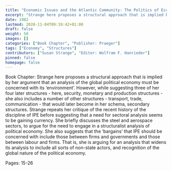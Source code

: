```yaml
---
title: "Economic Issues and the Atlantic Community: The Politics of Economics: A Sectoral Analysis "
excerpt: "Strange here proposes a structural approach that is implied by her argument that an analysis of the global political economy must be concerned with its ‘environment’. However, while suggesting three of her four later structures - here, security, monetary and production structures - she also includes a number of other structures - transport, trade, communication - that would later become in her schema, secondary structures. Strange repeats her critique of the recent history of the discipline of IPE before suggesting that a need for sectoral analysis seems to be gaining currency. She briefly discusses the steel and aerospace sectors, to argue for the need to engage in a structuralist analysis of political economy. She also suggests that the ‘bargains’ that IPE should be concerned with include those between firms and governments and those between labour and firms. That is, she is arguing for an analysis that widens its analysis to include all sorts of non-state actors, and recognition of the global nature of the political economy."
date: 1982
lastmod: 2020-11-04T09:19:42+01:00
draft: false
weight: 50
images: []
categories: ["Book Chapter", "Publisher: Praeger"]
tags: ["Economy", "Structures"]
contributors: ["Susan Strange", "Editor: Wolfram F. Hanrieder"]
pinned: false
homepage: false
---
```


Book Chapter: Strange here proposes a structural approach that is implied by her argument that an analysis of the global political economy must be concerned with its ‘environment’. However, while suggesting three of her four later structures - here, security, monetary and production structures - she also includes a number of other structures - transport, trade, communication - that would later become in her schema, secondary structures. Strange repeats her critique of the recent history of the discipline of IPE before suggesting that a need for sectoral analysis seems to be gaining currency. She briefly discusses the steel and aerospace sectors, to argue for the need to engage in a structuralist analysis of political economy. She also suggests that the ‘bargains’ that IPE should be concerned with include those between firms and governments and those between labour and firms. That is, she is arguing for an analysis that widens its analysis to include all sorts of non-state actors, and recognition of the global nature of the political economy.

Pages: 15-26